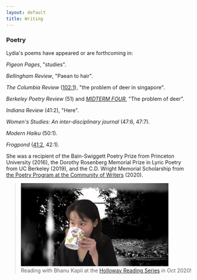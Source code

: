 ```yaml
---
layout: default
title: Writing
---
```


### Poetry

Lydia's poems have appeared or are forthcoming in:

*Pigeon Pages*, "studies".

*Bellingham Review*, "Paean to hair".

*The Columbia Review* ([102:1](https://issuu.com/thecolumbiareview/docs/fall2020combinedd)), "the problem of deer in singapore".

*Berkeley Poetry Review* (51) and [*MIDTERM FOUR*](https://www.ocf.berkeley.edu/~bpr/midterm-four/), "The problem of deer".

*Indiana Review* (41:2), "Here".

*Women's Studies: An inter-disciplinary journal* (47:6, 47:7).

*Modern Haiku* (50:1).

*Frogpond* ([41:2](/poems/blackberry.md), 42:1).

She was a recipient of the Bain-Swiggett Poetry Prize from Princeton University (2016), the Dorothy Rosenberg Memorial Prize in Lyric Poetry from UC Berkeley (2019), and the C.D. Wright Memorial Scholarship from [the Poetry Program at the Community of Writers](https://communityofwriters.org/workshops/poetry-workshop/) (2020).


> ![Keep calm and drink tea](img/2020_reading_2.png)  
> Reading with Bhanu Kapil at the [Holloway Reading Series](https://hollowayreadingseries.wordpress.com/2021/01/26/fall-2020/) in Oct 2020!

